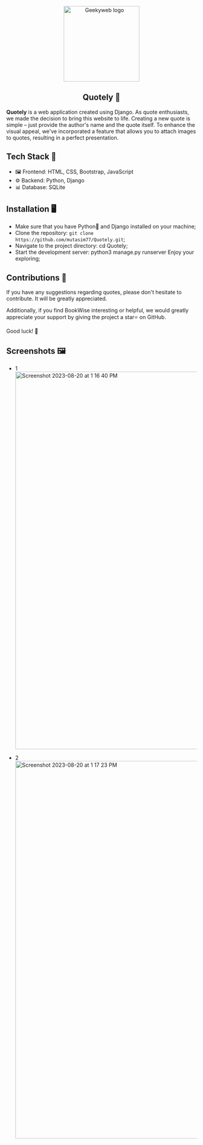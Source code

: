 <p align="center">
  <a href="https://geekyweb.eu.org/">
    <img src="https://github.com/mutasim77/Quotely/assets/96326525/63bd90ae-7da5-45c1-b46c-e711dc56615f" alt="Geekyweb logo" width="200" height="200"/>
  </a>
</p>

<h2 align="center">Quotely 🖤</h2>


**Quotely** is a web application created using Django. As quote enthusiasts, we made the decision to bring this website to life. Creating a new quote is simple – just provide the author's name and the quote itself. To enhance the visual appeal, we've incorporated a feature that allows you to attach images to quotes, resulting in a perfect presentation.

## Tech Stack 🔧
- 🖼 Frontend: HTML, CSS, Bootstrap, JavaScript
- ⚙️ Backend: Python, Django
- 📊 Database: SQLite

## Installation 🖥
- Make sure that you have Python🐍 and Django installed on your machine;
- Clone the repository: ```git clone https://github.com/mutasim77/Quotely.git```;
- Navigate to the project directory: cd Quotely;
- Start the development server: python3 manage.py runserver
Enjoy your exploring;

## Contributions 💎

If you have any suggestions regarding quotes, please don't hesitate to contribute. It will be greatly appreciated.

Additionally, if you find BookWise interesting or helpful, we would greatly appreciate your support by giving the project a star⭐️ on GitHub.

Good luck! 🤗

## Screenshots 🖼

- 1 <img width="1000" alt="Screenshot 2023-08-20 at 1 16 40 PM" src="https://github.com/mutasim77/Quotely/assets/96326525/b3f55ce5-94ed-498a-958e-5ad04c7e4543">

- 2 <img width="1000" alt="Screenshot 2023-08-20 at 1 17 23 PM" src="https://github.com/mutasim77/Quotely/assets/96326525/399ee3fb-ea6f-41fd-834a-15e0f0728fdf">
